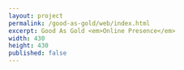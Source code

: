 ```yaml
---
layout: project
permalink: /good-as-gold/web/index.html
excerpt: Good As Gold <em>Online Presence</em>
width: 430
height: 430
published: false
---
```


<script type="application/json" class="data">
{
	"height": 430,
	"images": [{
		"src": "/assets/img/gag-web/key.jpg",
		"width": 430,
		"height": 430,
		"orientation": "square",
		"feature": true
	},{
		"src": "/assets/img/gag-web/preloader.jpg",
		"width": 430,
		"height": 430,
		"orientation": "square",
		"feature": true
	},{
		"src": "/assets/img/gag-web/logo.jpg",
		"width": 430,
		"height": 430,
		"orientation": "square",
		"feature": true
	}]
}
</script>